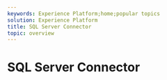 ```yaml
---
keywords: Experience Platform;home;popular topics
solution: Experience Platform
title: SQL Server Connector
topic: overview
---
```


# SQL Server Connector